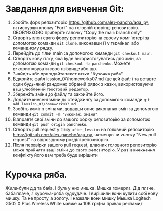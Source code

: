 # Завдання для вивчення Git:

1. Зробіть форк репозиторію https://github.com/alex-pancho/aqa_py, натиснувши кнопку "Fork" на головній сторінці репозиторію. ОБОВ'ЯЗКОВО приберіть галочку "Copy the main branch only"
1. Створіть клон свого форку репозиторію на своєму комп'ютері за допомогою команди `git clone`, виконавши її у терміналі або командному рядку.
1. Перейдіть до гілки main за допомогою команди `git checkout main`.
1. Створіть нову гілку, яка буде використовуватись для змін, за допомогою команди `git checkout -b panchenko`. Можете використовувати своє прізвище або що.
1. Знайдіть або пригадайте текст казки "Курочка ряба"
1. Відкрийте файл lession_07/homeworks07.md (це цей файл) та вставте один будь-який рандомно обраний рядок з казки, використовуючи ваш улюблений текстовий редактор.
1. Збережіть зміни до файлу та закрийте його.
1. Додайте внесені зміни до стейджингу за допомогою команди `git add lession_07/homeworks07.md`
1. Зробіть коміт з змінами, додавши опис виконаних змін за допомогою команди `git commit -m "Виконані зміни"`.
1. Відправте свої зміни до вашого форку репозиторію за допомогою команди `git push origin panchenko`.
1. Створіть pull request у гілку `after_lession` на головний репозиторію https://github.com/alex-pancho/aqa_py, натиснувши кнопку "New pull request" на відповідному розділі репозиторію.
1. Після перевірки вашого pull request, власник головного репозиторію може прийняти ваші зміни до свого репозиторію. У разі винекнення конфлікту його вам треба буде вирішити!

# Курочка ряба.
Жили-були дід та баба.
І була у них мишка.
Мишка померла.
Дід плаче, баба плаче, а курочка-ряба кудкудаче.
І вирішили вони купити собі нову мишку.
Та не просту, а золоту.
І назвали вони мишку Мышка Logitech G502 X Plus Wireless White майже за 10К грн(на правах реклами)
